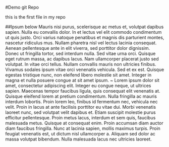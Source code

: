 #Demo git Repo

this is the first file in my repo

##Ipsum below
Mauris nisi purus, scelerisque ac metus et, volutpat dapibus sapien. Nulla eu convallis dolor. In et lectus vel elit commodo condimentum ut quis justo. Orci varius natoque penatibus et magnis dis parturient montes, nascetur ridiculus mus. Nullam pharetra nisl vel lectus lacinia consequat. Aenean pellentesque ante in elit viverra, sed porttitor dolor dignissim. Donec ut fringilla tortor, sed interdum nulla. Sed vitae urna orci. Quisque eget rutrum massa, ac dapibus lacus. Nam ullamcorper placerat justo sed volutpat. In vitae orci tellus. Nullam convallis mauris non ultricies finibus. Vivamus sodales ipsum vitae orci venenatis vehicula. Sed et ex est. Quisque egestas tristique nunc, non eleifend libero molestie sit amet. Integer in magna et nulla posuere congue at sit amet ipsum.
~
Lorem ipsum dolor sit amet, consectetur adipiscing elit. Integer eu congue neque, ut ultrices sapien. Maecenas tempor faucibus ligula, quis consequat elit venenatis at. Quisque eleifend lorem at pretium condimentum. Nulla fringilla ac mauris interdum lobortis. Proin lorem leo, finibus id fermentum nec, vehicula nec velit. Proin in lacus at ante facilisis porttitor eu vitae dui. Morbi venenatis laoreet nunc, sed volutpat velit dapibus et. Etiam suscipit molestie purus efficitur pellentesque. Proin metus lacus, interdum et sem quis, faucibus malesuada metus. Quisque at consequat enim. Proin accumsan diam auctor diam faucibus fringilla. Nunc at lacinia sapien, mollis maximus turpis. Proin feugiat venenatis est, ut dictum nisl ullamcorper a. Aliquam sed dolor ac massa volutpat bibendum. Nulla malesuada lacus nec ultricies laoreet.